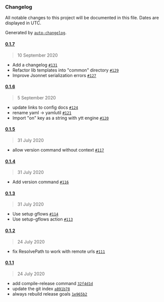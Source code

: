 ### Changelog

All notable changes to this project will be documented in this file. Dates are displayed in UTC.

Generated by [`auto-changelog`](https://github.com/CookPete/auto-changelog).

#### [0.1.7](https://github.com/jbrunton/gflows/compare/0.1.6...0.1.7)

> 10 September 2020

- Add a changelog [`#131`](https://github.com/jbrunton/gflows/pull/131)
- Refactor lib templates into "common" directory [`#129`](https://github.com/jbrunton/gflows/pull/129)
- Improve Jsonnet serialization errors [`#127`](https://github.com/jbrunton/gflows/pull/127)

#### [0.1.6](https://github.com/jbrunton/gflows/compare/0.1.5...0.1.6)

> 5 September 2020

- update links to config docs [`#124`](https://github.com/jbrunton/gflows/pull/124)
- rename yaml -&gt; yamlutil [`#121`](https://github.com/jbrunton/gflows/pull/121)
- Import "on" key as a string with ytt engine [`#120`](https://github.com/jbrunton/gflows/pull/120)

#### [0.1.5](https://github.com/jbrunton/gflows/compare/0.1.4...0.1.5)

> 31 July 2020

- allow version command without context [`#117`](https://github.com/jbrunton/gflows/pull/117)

#### [0.1.4](https://github.com/jbrunton/gflows/compare/0.1.3...0.1.4)

> 31 July 2020

- Add version command [`#116`](https://github.com/jbrunton/gflows/pull/116)

#### [0.1.3](https://github.com/jbrunton/gflows/compare/0.1.2...0.1.3)

> 31 July 2020

- Use setup gflows [`#114`](https://github.com/jbrunton/gflows/pull/114)
- Use setup-gflows action [`#113`](https://github.com/jbrunton/gflows/pull/113)

#### [0.1.2](https://github.com/jbrunton/gflows/compare/0.1.1...0.1.2)

> 24 July 2020

- fix ResolvePath to work with remote urls [`#111`](https://github.com/jbrunton/gflows/pull/111)

#### [0.1.1](https://github.com/jbrunton/gflows/compare/0.1.0...0.1.1)

> 24 July 2020

- add compile-release command [`32f4d1d`](https://github.com/jbrunton/gflows/commit/32f4d1d26e37de1e0d1438c48c6f985c4626ae81)
- update the git index [`a891b78`](https://github.com/jbrunton/gflows/commit/a891b788ec497e9b4cd94c79c52792b6a85993ff)
- always rebuild release goals [`1e965b2`](https://github.com/jbrunton/gflows/commit/1e965b2dd53c84f358bfc7360a95b8988a90849c)
